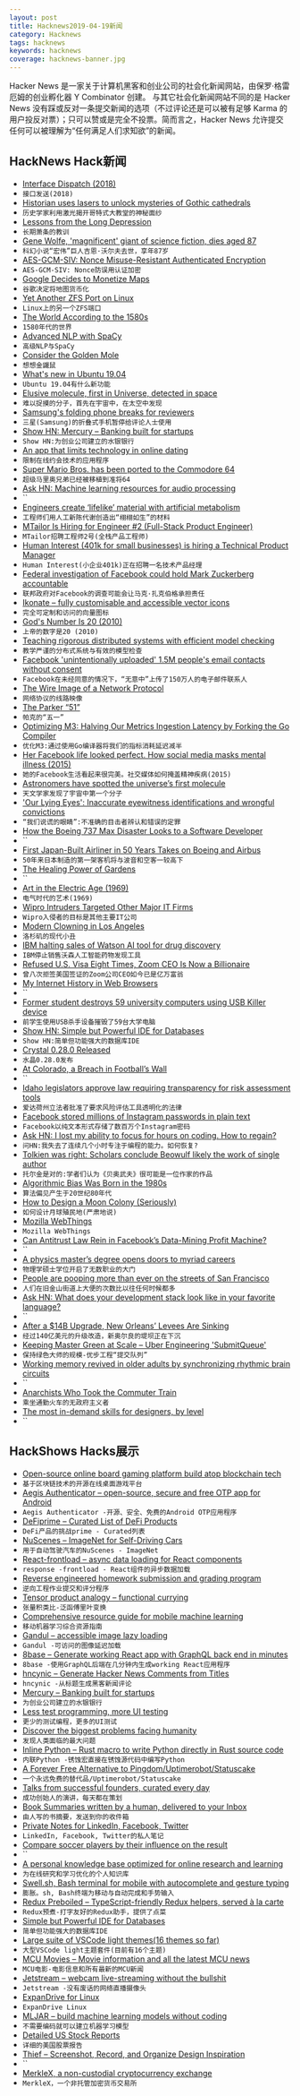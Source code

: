 ```yaml
---
layout: post
title: Hacknews2019-04-19新闻
category: Hacknews
tags: hacknews
keywords: hacknews
coverage: hacknews-banner.jpg
---
```


Hacker News 是一家关于计算机黑客和创业公司的社会化新闻网站，由保罗·格雷厄姆的创业孵化器 Y Combinator 创建。
与其它社会化新闻网站不同的是 Hacker News 没有踩或反对一条提交新闻的选项（不过评论还是可以被有足够 Karma 的用户投反对票）；只可以赞或是完全不投票。简而言之，Hacker News 允许提交任何可以被理解为“任何满足人们求知欲”的新闻。

## HackNews Hack新闻


- [Interface Dispatch (2018)](https://lukasatkinson.de/2018/interface-dispatch/)
- `接口发送(2018)`
- [Historian uses lasers to unlock mysteries of Gothic cathedrals](https://news.nationalgeographic.com/2015/06/150622-andrew-tallon-notre-dame-cathedral-laser-scan-art-history-medieval-gothic/)
- `历史学家利用激光揭开哥特式大教堂的神秘面纱`
- [Lessons from the Long Depression](http://www.coppolacomment.com/2019/04/lessons-from-long-depression.html)
- `长期萧条的教训`
- [Gene Wolfe, &#39;magnificent&#39; giant of science fiction, dies aged 87](https://www.theguardian.com/books/2019/apr/16/gene-wolfe-science-fiction-author-dies-aged-87)
- `科幻小说“宏伟”巨人吉恩·沃尔夫去世，享年87岁`
- [AES-GCM-SIV: Nonce Misuse-Resistant Authenticated Encryption](https://tools.ietf.org/html/rfc8452)
- `AES-GCM-SIV: Nonce防误用认证加密`
- [Google Decides to Monetize Maps](https://adage.com/article/digital/google-flips-switch-its-next-big-money-maker-maps/2163976)
- `谷歌决定将地图货币化`
- [Yet Another ZFS Port on Linux](https://www.crossmeta.io/another-zfs-port-on-linux/)
- `Linux上的另一个ZFS端口`
- [The World According to the 1580s](https://medium.com/bunk/the-world-as-it-appeared-in-the-1580s-51aa4e3295f0)
- `1580年代的世界`
- [Advanced NLP with SpaCy](https://course.spacy.io/)
- `高级NLP与SpaCy`
- [Consider the Golden Mole](https://www.lrb.co.uk/v41/n08/katherine-rundell/consider-the-golden-mole)
- `想想金鼹鼠`
- [What&#39;s new in Ubuntu 19.04](https://www.linuxuprising.com/2019/04/whats-new-in-ubuntu-1904-disco-dingo.html)
- `Ubuntu 19.04有什么新功能`
- [Elusive molecule, first in Universe, detected in space](https://phys.org/news/2019-04-elusive-molecule-universe-space.html)
- `难以捉摸的分子，首先在宇宙中，在太空中发现`
- [Samsung&#39;s folding phone breaks for reviewers](https://www.bbc.com/news/technology-47970788)
- `三星(Samsung)的折叠式手机暂停给评论人士使用`
- [Show HN: Mercury – Banking built for startups](https://mercury.co/#)
- `Show HN:为创业公司建立的水银银行`
- [An app that limits technology in online dating](https://singlespotapp.com/?id=4)
- `限制在线约会技术的应用程序`
- [Super Mario Bros. has been ported to the Commodore 64](https://www.lemon64.com/forum/viewtopic.php?t=71262)
- `超级马里奥兄弟已经被移植到准将64`
- [Ask HN: Machine learning resources for audio processing](item?id=19681804)
- ``
- [Engineers create ‘lifelike’ material with artificial metabolism](https://news.cornell.edu/stories/2019/04/engineers-create-lifelike-material-artificial-metabolism)
- `工程师们用人工新陈代谢创造出“栩栩如生”的材料`
- [MTailor Is Hiring for Engineer #2 (Full-Stack Product Engineer)](https://mtailor.workable.com/j/90705EAADD?viewed=true)
- `MTailor招聘工程师2号(全栈产品工程师)`
- [Human Interest (401k for small businesses) is hiring a Technical Product Manager](https://humaninterest.com/careers)
- `Human Interest(小企业401k)正在招聘一名技术产品经理`
- [Federal investigation of Facebook could hold Mark Zuckerberg accountable](https://www.washingtonpost.com/technology/2019/04/19/federal-investigation-facebook-could-hold-mark-zuckerberg-accountable-privacy-sources-say/)
- `联邦政府对Facebook的调查可能会让马克·扎克伯格承担责任`
- [Ikonate – fully customisable and accessible vector icons](https://www.ikonate.com)
- `完全可定制和访问的向量图标`
- [God&#39;s Number Is 20 (2010)](https://cube20.org/)
- `上帝的数字是20 (2010)`
- [Teaching rigorous distributed systems with efficient model checking](https://blog.acolyer.org/2019/04/17/teaching-rigorous-distributed-systems-with-efficient-model-checking/)
- `教学严谨的分布式系统与有效的模型检查`
- [Facebook &#39;unintentionally uploaded&#39; 1.5M people&#39;s email contacts without consent](https://www.businessinsider.com/facebook-uploaded-1-5-million-users-email-contacts-without-permission-2019-4)
- `Facebook在未经同意的情况下，“无意中”上传了150万人的电子邮件联系人`
- [The Wire Image of a Network Protocol](https://tools.ietf.org/html/rfc8546)
- `网络协议的线路映像`
- [The Parker “51”](http://www.richardspens.com/ref/profiles/51.htm)
- `帕克的“五一”`
- [Optimizing M3: Halving Our Metrics Ingestion Latency by Forking the Go Compiler](https://eng.uber.com/optimizing-m3)
- `优化M3:通过使用Go编译器将我们的指标消耗延迟减半`
- [Her Facebook life looked perfect. How social media masks mental illness (2015)](https://www.cbc.ca/news/trending/her-facebook-life-looked-perfect-madison-holleran-suicide-highlights-how-social-media-masks-mental-illness-1.3071302)
- `她的Facebook生活看起来很完美。社交媒体如何掩盖精神疾病(2015)`
- [Astronomers have spotted the universe’s first molecule](https://www.sciencemag.org/news/2019/04/astronomers-have-spotted-universe-s-first-molecule)
- `天文学家发现了宇宙中第一个分子`
- [&#39;Our Lying Eyes&#39;: Inaccurate eyewitness identifications and wrongful convictions](https://www.nybooks.com/articles/2019/04/18/our-lying-eyes/)
- `“我们说谎的眼睛”:不准确的目击者辨认和错误的定罪`
- [How the Boeing 737 Max Disaster Looks to a Software Developer](https://spectrum.ieee.org/aerospace/aviation/how-the-boeing-737-max-disaster-looks-to-a-software-developer)
- ``
- [First Japan-Built Airliner in 50 Years Takes on Boeing and Airbus](https://www.bloomberg.com/news/articles/2019-04-17/first-japan-built-airliner-in-50-years-takes-on-boeing-airbus)
- `50年来日本制造的第一架客机将与波音和空客一较高下`
- [The Healing Power of Gardens](https://www.nytimes.com/2019/04/18/opinion/sunday/oliver-sacks-gardens.html)
- ``
- [Art in the Electric Age (1969)](https://archive.org/details/ChandlerArtElectricAge/page/n1)
- `电气时代的艺术(1969)`
- [Wipro Intruders Targeted Other Major IT Firms](https://krebsonsecurity.com/2019/04/wipro-intruders-targeted-other-major-it-firms/)
- `Wipro入侵者的目标是其他主要IT公司`
- [Modern Clowning in Los Angeles](https://www.dorsia.io/cities/los-angeles/articles/clown-schools-los-angeles)
- `洛杉矶的现代小丑`
- [IBM halting sales of Watson AI tool for drug discovery](https://www.statnews.com/2019/04/18/ibm-halting-sales-of-watson-for-drug-discovery/)
- `IBM停止销售沃森人工智能药物发现工具`
- [Refused U.S. Visa Eight Times, Zoom CEO Is Now a Billionaire](https://www.bloomberg.com/news/articles/2019-04-18/u-s-refused-his-visa-eight-times-now-zoom-ceo-is-a-billionaire)
- `曾八次拒签美国签证的Zoom公司CEO如今已是亿万富翁`
- [My Internet History in Web Browsers](https://www.willhallonline.co.uk/blog/2019-04-18-my-internet-history-in-web-browsers/)
- ``
- [Former student destroys 59 university computers using USB Killer device](https://www.zdnet.com/article/former-student-destroys-59-university-computers-using-usb-killer-device/)
- `前学生使用USB杀手设备摧毁了59台大学电脑`
- [Show HN: Simple but Powerful IDE for Databases](https://www.sqlgate.com/)
- `Show HN:简单但功能强大的数据库IDE`
- [Crystal 0.28.0 Released](https://crystal-lang.org/2019/04/17/crystal-0.28.0-released.html)
- `水晶0.28.0发布`
- [At Colorado, a Breach in Football’s Wall](https://www.nytimes.com/2019/04/18/sports/colorado-football.html)
- ``
- [Idaho legislators approve law requiring transparency for risk assessment tools](https://www.muckrock.com/news/archives/2019/mar/26/algorithms-idaho-bill-update/)
- `爱达荷州立法者批准了要求风险评估工具透明化的法律`
- [Facebook stored millions of Instagram passwords in plain text](https://www.theverge.com/2019/4/18/18485599/facebook-instagram-passwords-plain-text-millions-users)
- `Facebook以纯文本形式存储了数百万个Instagram密码`
- [Ask HN: I lost my ability to focus for hours on coding. How to regain?](item?id=19694091)
- `问HN:我失去了连续几个小时专注于编程的能力。如何恢复?`
- [Tolkien was right: Scholars conclude Beowulf likely the work of single author](https://arstechnica.com/science/2019/04/tolkien-was-right-scholars-conclude-beowulf-likely-the-work-of-single-author/)
- `托尔金是对的:学者们认为《贝奥武夫》很可能是一位作家的作品`
- [Algorithmic Bias Was Born in the 1980s](https://spectrum.ieee.org/tech-talk/tech-history/dawn-of-electronics/untold-history-of-ai-the-birth-of-machine-bias?href=)
- `算法偏见产生于20世纪80年代`
- [How to Design a Moon Colony (Seriously)](https://www.citylab.com/design/2019/04/moon-village-som-mit-esa-space-urbanism-planning-habitat/587482/)
- `如何设计月球殖民地(严肃地说)`
- [Mozilla WebThings](https://hacks.mozilla.org/2019/04/introducing-mozilla-webthings/)
- `Mozilla WebThings`
- [Can Antitrust Law Rein in Facebook’s Data-Mining Profit Machine?](https://www.ineteconomics.org/perspectives/blog/can-antitrust-law-rein-in-facebooks-data-mining-profit-machine)
- ``
- [A physics master’s degree opens doors to myriad careers](https://physicstoday.scitation.org/doi/10.1063/PT.3.4180)
- `物理学硕士学位开启了无数职业的大门`
- [People are pooping more than ever on the streets of San Francisco](https://www.businessinsider.com/san-francisco-human-poop-problem-2019-4)
- `人们在旧金山街道上大便的次数比以往任何时候都多`
- [Ask HN: What does your development stack look like in your favorite language?](item?id=19680491)
- ``
- [After a $14B Upgrade, New Orleans’ Levees Are Sinking](https://www.scientificamerican.com/article/after-a-14-billion-upgrade-new-orleans-levees-are-sinking/)
- `经过140亿美元的升级改造，新奥尔良的堤坝正在下沉`
- [Keeping Master Green at Scale – Uber Engineering &#39;SubmitQueue&#39;](https://eng.uber.com/research/keeping-master-green-at-scale/)
- `保持绿色大师的规模-优步工程“提交队列”`
- [Working memory revived in older adults by synchronizing rhythmic brain circuits](https://www.nature.com/articles/s41593-019-0371-x)
- ``
- [Anarchists Who Took the Commuter Train](https://longreads.com/2019/04/16/the-anarchists-who-took-the-commuter-train/)
- `乘坐通勤火车的无政府主义者`
- [The most in-demand skills for designers, by level](https://cvcompiler.com/blog/do-designers-dream-of-electric-sheep-the-most-demanded-design-tech-skills/)
- ``


## HackShows Hacks展示

- [ Open-source online board gaming platform build atop blockchain tech](https://apps.saito.network/arcade)
- `基于区块链技术的开源在线桌面游戏平台`
- [ Aegis Authenticator – open-source, secure and free OTP app for Android](https://github.com/beemdevelopment/Aegis)
- `Aegis Authenticator -开源、安全、免费的Android OTP应用程序`
- [ DeFiprime – Curated List of DeFi Products](https://defiprime.com)
- `DeFi产品的挑战prime - Curated列表`
- [ NuScenes – ImageNet for Self-Driving Cars](https://scale.ai/blog/nuscenes#scale)
- `用于自动驾驶汽车的NuScenes - ImageNet`
- [ React-frontload – async data loading for React components](https://github.com/davnicwil/react-frontload)
- `response -frontload - React组件的异步数据加载`
- [ Reverse engineered homework submission and grading program](https://github.com/brokencodebank/Berkeley-CS188-UofSC-CSCE580)
- `逆向工程作业提交和评分程序`
- [ Tensor product analogy – functional currying](https://jwkennington.com/blog/tensor-product-for-programmers/)
- `张量积类比-泛函傅里叶变换`
- [ Comprehensive resource guide for mobile machine learning](https://github.com/fritzlabs/Awesome-Mobile-Machine-Learning)
- `移动机器学习综合资源指南`
- [ Gandul – accessible image lazy loading](https://github.com/alterebro/accessible-image-lazy-load)
- `Gandul -可访问的图像延迟加载`
- [ 8base – Generate working React app with GraphQL back end in minutes](https://www.8base.com/generate)
- `8base -使用GraphQL后端在几分钟内生成working React应用程序`
- [ hncynic – Generate Hacker News Comments from Titles](https://hncynic.leod.org/)
- `hncynic -从标题生成黑客新闻评论`
- [ Mercury – Banking built for startups](https://mercury.co/#)
- `为创业公司建立的水银银行`
- [ Less test programming, more UI testing](https://anwendo.com/)
- `更少的测试编程，更多的UI测试`
- [ Discover the biggest problems facing humanity](https://oravise.com/)
- `发现人类面临的最大问题`
- [ Inline Python – Rust macro to write Python directly in Rust source code](https://docs.rs/inline-python/)
- `内联Python -锈蚀宏直接在锈蚀源代码中编写Python`
- [ A Forever Free Alternative to Pingdom/Uptimerobot/Statuscake](https://www.freshworks.com/website-monitoring/)
- `一个永远免费的替代品/Uptimerobot/Statuscake`
- [ Talks from successful founders, curated every day](https://opsimath.co/?ref=)
- `成功创始人的演讲，每天都在策划`
- [ Book Summaries written by a human, delivered to your Inbox](http://summa-rise.com)
- `由人写的书摘要，发送到你的收件箱`
- [ Private Notes for LinkedIn, Facebook, Twitter](https://chrome.google.com/webstore/detail/private-notes-for-linkedi/kaanknncpllnfglggklkilmmpiccdfem)
- `LinkedIn, Facebook, Twitter的私人笔记`
- [ Compare soccer players by their influence on the result](https://kxrank.com/)
- ``
- [ A personal knowledge base optimized for online research and learning](https://www.youtube.com/watch?v=-y46BSQxXUY&amp;feature=youtu.be)
- `为在线研究和学习优化的个人知识库`
- [ Swell.sh, Bash terminal for mobile with autocomplete and gesture typing](https://github.com/wcchoi/swell.sh)
- `膨胀。sh, Bash终端为移动与自动完成和手势输入`
- [ Redux Preboiled – TypeScript-friendly Redux helpers, served à la carte](https://github.com/denisw/redux-preboiled)
- `Redux预煮-打字友好的Redux助手，提供了点菜`
- [ Simple but Powerful IDE for Databases](https://www.sqlgate.com/)
- `简单但功能强大的数据库IDE`
- [ Large suite of VSCode light themes(16 themes so far)](https://marketplace.visualstudio.com/items?itemName=selfrefactor.Niketa-theme)
- `大型VSCode light主题套件(目前有16个主题)`
- [ MCU Movies – Movie information and all the latest MCU news](https://mcumovies.com/)
- `MCU电影-电影信息和所有最新的MCU新闻`
- [ Jetstream – webcam live-streaming without the bullshit](https://jetstream.club/)
- `Jetstream -没有废话的网络直播摄像头`
- [ ExpanDrive for Linux](https://www.expandrive.com/expandrive-for-linux/)
- `ExpanDrive Linux`
- [ MLJAR – build machine learning models without coding](https://mljar.com)
- `不需要编码就可以建立机器学习模型`
- [ Detailed US Stock Reports](https://stockrow.com/AAPL)
- `详细的美国股票报告`
- [ Thief – Screenshot, Record, and Organize Design Inspiration](https://www.thief.design/)
- ``
- [ MerkleX, a non-custodial cryptocurrency exchange](https://merklex.io/)
- `MerkleX，一个非托管加密货币交易所`


